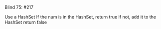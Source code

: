 Blind 75: #217

Use a HashSet
If the num is in the HashSet, return true
If not, add it to the HashSet
return false